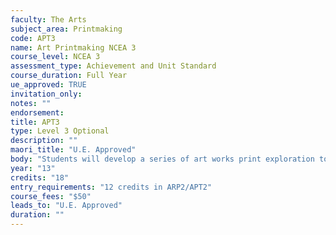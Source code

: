 ```yaml
---
faculty: The Arts
subject_area: Printmaking
code: APT3
name: Art Printmaking NCEA 3
course_level: NCEA 3
assessment_type: Achievement and Unit Standard
course_duration: Full Year
ue_approved: TRUE
invitation_only: 
notes: ""
endorsement: 
title: APT3
type: Level 3 Optional
description: ""
maori_title: "U.E. Approved"
body: "Students will develop a series of art works print exploration to gain a perceptual awareness about their own art.They will have an opportunity to develop original prints through the observation of contemporary practice and to develop and extend their ideas into finished works.  The emphasis is placed on the use of a Visual Diary and drawing as a primary means of documentation. The achievement standard allows students to produce a systematic body of work that integrates conventions and regenerates ideas within printmaking practice. A requirement of this course is a commitment to attend regular after school classes throughout the year at UCOL."
year: "13"
credits: "18"
entry_requirements: "12 credits in ARP2/APT2"
course_fees: "$50"
leads_to: "U.E. Approved"
duration: ""
---
```

